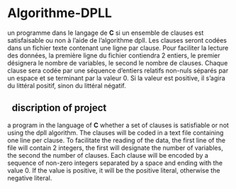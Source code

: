 # Algorithme-DPLL

un programme dans le langage de **C** si un ensemble de clauses est satisfaisable ou non à l’aide de l’algorithme dpll.
Les clauses seront codées dans un fichier texte contenant une ligne par clause. Pour faciliter la lecture des données, la première ligne du fichier
contiendra 2 entiers, le premier désignera le nombre de variables, le second le nombre de clauses. Chaque clause sera codée par une séquence d’entiers
relatifs non-nuls séparés par un espace et se terminant par la valeur 0. Si la valeur est positive, il s’agira du littéral positif, sinon du littéral négatif.

<h2>&nbsp; discription of project</h2>

a program in the language of **C** whether a set of clauses is satisfiable or not using the dpll algorithm. The clauses will be coded in a text file containing one line per clause. To facilitate the reading of the data, the first line of the file will contain 2 integers, the first will designate the number of variables, the second the number of clauses. Each clause will be encoded by a sequence of non-zero integers separated by a space and ending with the value 0. If the value is positive, it will be the positive literal, otherwise the negative literal.
